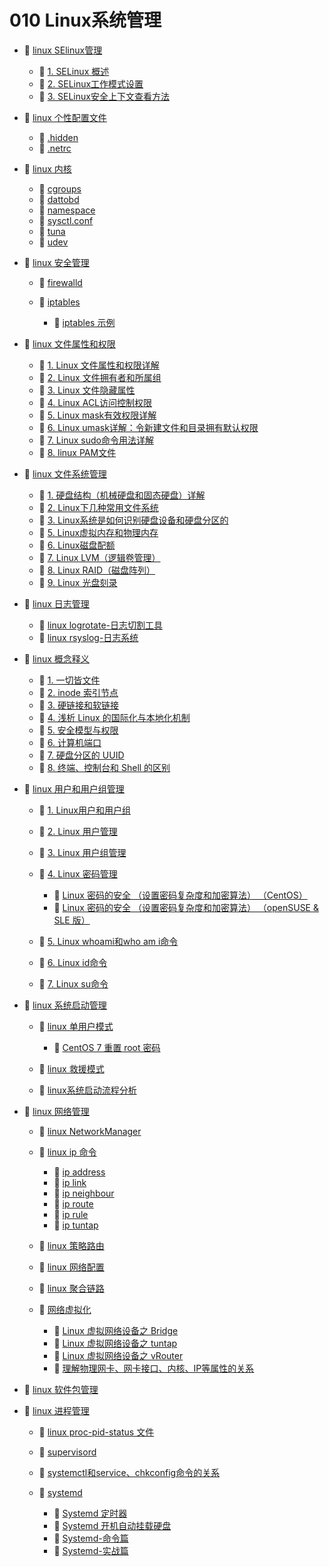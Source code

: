 # 010 Linux系统管理

* 📑 [linux SElinux管理](siyuan://blocks/20231113140707-xu4su86)

  * 📄 [1. SELinux 概述](siyuan://blocks/20240302134531-9cykhhh)
  * 📄 [2. SELinux工作模式设置](siyuan://blocks/20240302135336-lj5dlkv)
  * 📄 [3. SELinux安全上下文查看方法](siyuan://blocks/20240302135548-2rr5c2m)
* 📑 [linux 个性配置文件](siyuan://blocks/20240205174137-r9uzzee)

  * 📄 [.hidden](siyuan://blocks/20240403220911-b816dvh)
  * 📄 [.netrc](siyuan://blocks/20240211112927-ac7t3tg)
* 📑 [linux 内核](siyuan://blocks/20240414212610-nij0ni7)

  * 📄 [cgroups](siyuan://blocks/20240414212933-txv8edc)
  * 📄 [dattobd](siyuan://blocks/20231110105237-toah5db)
  * 📄 [namespace](siyuan://blocks/20240414213106-fspib9h)
  * 📄 [sysctl.conf](siyuan://blocks/20231110105237-0j1zwg6)
  * 📄 [tuna](siyuan://blocks/20240418114400-4dvd0xp)
  * 📄 [udev](siyuan://blocks/20240205174149-6m3swxy)
* 📑 [linux 安全管理](siyuan://blocks/20240415100847-65xicz6)

  * 📄 [firewalld](siyuan://blocks/20231110105237-htsujad)
  * 📑 [iptables](siyuan://blocks/20231110105237-f3d4oum)

    * 📄 [iptables 示例](siyuan://blocks/20240314194239-attjy4f)
* 📑 [linux 文件属性和权限](siyuan://blocks/20231110105237-z29l1ho)

  * 📄 [1. Linux 文件属性和权限详解](siyuan://blocks/20231110105237-6vj74h0)
  * 📄 [2. Linux 文件拥有者和所属组](siyuan://blocks/20231110105237-4ptjmen)
  * 📄 [3. Linux 文件隐藏属性](siyuan://blocks/20231110105237-27tsh3j)
  * 📄 [4. Linux ACL访问控制权限](siyuan://blocks/20231110105237-3oquv3c)
  * 📄 [5. Linux mask有效权限详解](siyuan://blocks/20231110105237-cz79885)
  * 📄 [6. Linux umask详解：令新建文件和目录拥有默认权限](siyuan://blocks/20231110105237-dvi304y)
  * 📄 [7. Linux sudo命令用法详解](siyuan://blocks/20231110105237-p8m7zix)
  * 📄 [8. linux PAM文件](siyuan://blocks/20231110105237-vmjw86n)
* 📑 [linux 文件系统管理](siyuan://blocks/20231110105237-mekft9v)

  * 📄 [1. 硬盘结构（机械硬盘和固态硬盘）详解](siyuan://blocks/20231110105237-h46cl9m)
  * 📄 [2. Linux下几种常用文件系统](siyuan://blocks/20231110105237-keh9ag0)
  * 📄 [3. Linux系统是如何识别硬盘设备和硬盘分区的](siyuan://blocks/20231110105237-9r96x4b)
  * 📄 [5. Linux虚拟内存和物理内存](siyuan://blocks/20231110105237-db80cv9)
  * 📄 [6. Linux磁盘配额](siyuan://blocks/20231110105237-tdeo05n)
  * 📄 [7. Linux LVM（逻辑卷管理）](siyuan://blocks/20231110105237-qai17ft)
  * 📄 [8. Linux RAID（磁盘阵列）](siyuan://blocks/20231110105237-0onhyrr)
  * 📄 [9. Linux 光盘刻录](siyuan://blocks/20231115103835-hjm12jh)
* 📑 [linux 日志管理](siyuan://blocks/20231110105237-l95y0r6)

  * 📄 [linux logrotate-日志切割工具](siyuan://blocks/20231110105237-z4jw6h5)
  * 📄 [linux rsyslog-日志系统](siyuan://blocks/20231110105237-jcomrbm)
* 📑 [linux 概念释义](siyuan://blocks/20240403215529-w933ywi)

  * 📄 [1. 一切皆文件](siyuan://blocks/20240403215644-0halvvy)
  * 📄 [2. inode 索引节点](siyuan://blocks/20240403215659-njenehp)
  * 📄 [3. 硬链接和软链接](siyuan://blocks/20240403215740-kddenc3)
  * 📄 [4. 浅析 Linux 的国际化与本地化机制](siyuan://blocks/20240403215818-83qhhse)
  * 📄 [5. 安全模型与权限](siyuan://blocks/20240403215936-ta4ssfo)
  * 📄 [6. 计算机端口](siyuan://blocks/20240403220010-xdkagh6)
  * 📄 [7. 硬盘分区的 UUID](siyuan://blocks/20240403220159-2mts8ei)
  * 📄 [8. 终端、控制台和 Shell 的区别](siyuan://blocks/20240403220248-jow5p5l)
* 📑 [linux 用户和用户组管理](siyuan://blocks/20231110105237-2jz9weo)

  * 📄 [1. Linux用户和用户组](siyuan://blocks/20231110105237-4sij0j8)
  * 📄 [2. Linux 用户管理](siyuan://blocks/20231110105237-tux6yk0)
  * 📄 [3. Linux 用户组管理](siyuan://blocks/20231110105237-bhqpjzb)
  * 📑 [4. Linux 密码管理](siyuan://blocks/20231110105237-rci0qia)

    * 📄 [Linux 密码的安全 （设置密码复杂度和加密算法） （CentOS）](siyuan://blocks/20231124222426-bug01uu)
    * 📄 [Linux 密码的安全 （设置密码复杂度和加密算法） （openSUSE &amp; SLE 版）](siyuan://blocks/20231124222313-c4vclkc)
  * 📄 [5. Linux whoami和who am i命令](siyuan://blocks/20231110105237-kj1ofji)
  * 📄 [6. Linux id命令](siyuan://blocks/20231110105237-pv46n6y)
  * 📄 [7. Linux su命令](siyuan://blocks/20231110105237-pveuo4k)
* 📑 [linux 系统启动管理](siyuan://blocks/20231110105237-o72akll)

  * 📑 [linux 单用户模式](siyuan://blocks/20240308135222-dmx54af)

    * 📄 [CentOS 7 重置 root 密码](siyuan://blocks/20240415163403-xaqe3qu)
  * 📄 [linux 救援模式](siyuan://blocks/20240308135705-p9clypp)
  * 📄 [linux系统启动流程分析](siyuan://blocks/20240312200721-8dlhfph)
* 📑 [linux 网络管理](siyuan://blocks/20231110105237-q0mg0iy)

  * 📄 [linux NetworkManager](siyuan://blocks/20231110105237-qn3idd2)
  * 📑 [linux ip 命令](siyuan://blocks/20231110105237-dx5qn08)

    * 📄 [ip address](siyuan://blocks/20240404124326-senc0gv)
    * 📄 [ip link](siyuan://blocks/20240404124222-5y0etrc)
    * 📄 [ip neighbour](siyuan://blocks/20240404124355-musm3jd)
    * 📄 [ip route](siyuan://blocks/20240404124331-9p2j7il)
    * 📄 [ip rule](siyuan://blocks/20240404124335-xm1553g)
    * 📄 [ip tuntap](siyuan://blocks/20240404124340-tjq80vb)
  * 📄 [linux 策略路由](siyuan://blocks/20231110105237-vk5bdpj)
  * 📄 [linux 网络配置](siyuan://blocks/20231110105237-b3v59f7)
  * 📄 [linux 聚合链路](siyuan://blocks/20231110105237-qnhnqtl)
  * 📑 [网络虚拟化](siyuan://blocks/20240404111729-s75d3ip)

    * 📄 [Linux 虚拟网络设备之 Bridge](siyuan://blocks/20231110105237-op3dz8u)
    * 📄 [Linux 虚拟网络设备之 tuntap](siyuan://blocks/20240404111351-87slx8i)
    * 📄 [Linux 虚拟网络设备之 vRouter](siyuan://blocks/20231110105237-k39nhil)
    * 📄 [理解物理网卡、网卡接口、内核、IP等属性的关系](siyuan://blocks/20240404111533-1wcj9mu)
* 📄 [linux 软件包管理](siyuan://blocks/20231110105237-u1beis8)
* 📑 [linux 进程管理](siyuan://blocks/20231110105237-jjrt2xm)

  * 📄 [linux proc-pid-status 文件](siyuan://blocks/20231110105237-xkps35d)
  * 📄 [supervisord](siyuan://blocks/20231110105237-f29gce8)
  * 📄 [systemctl和service、chkconfig命令的关系](siyuan://blocks/20231110105237-rzhqmgg)
  * 📑 [systemd](siyuan://blocks/20240423111840-rbgqjc1)

    * 📄 [Systemd 定时器](siyuan://blocks/20240403215034-mgi9u5o)
    * 📄 [Systemd 开机自动挂载硬盘](siyuan://blocks/20240403215120-kex3dr0)
    * 📄 [Systemd-命令篇](siyuan://blocks/20240423111931-k9khkso)
    * 📄 [Systemd-实战篇](siyuan://blocks/20240423114431-w3qdfrv)

‍
